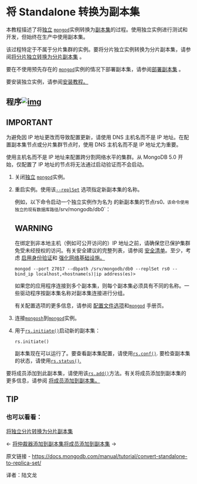 # 将 Standalone 转换为副本集

本教程描述了将[独立](https://www.mongodb.com/docs/manual/reference/glossary/#std-term-standalone) [`mongod`](https://www.mongodb.com/docs/manual/reference/program/mongod/#mongodb-binary-bin.mongod)实例转换为[副本集](https://www.mongodb.com/docs/manual/reference/glossary/#std-term-replica-set)的过程。使用独立实例进行测试和开发，但始终在生产中使用副本集。

该过程特定于不属于分片集群的实例。要将分片独立实例转换为分片副本集，请参阅[将分片独立转换为分片副本集](https://www.mongodb.com/docs/manual/tutorial/convert-shard-standalone-to-shard-replica-set/) 。

要在不使用预先存在的 [`mongod`](https://www.mongodb.com/docs/manual/reference/program/mongod/#mongodb-binary-bin.mongod)实例的情况下部署副本集，请参阅[部署副本集](https://www.mongodb.com/docs/manual/tutorial/deploy-replica-set/) 。

要安装独立实例，请参阅[安装教程。](https://www.mongodb.com/docs/manual/installation/#std-label-tutorials-installation)

## 程序[![img](https://www.mongodb.com/docs/manual/assets/link.svg)](https://www.mongodb.com/docs/manual/tutorial/convert-standalone-to-replica-set/#procedure)



## IMPORTANT

为避免因 IP 地址更改而导致配置更新，请使用 DNS 主机名而不是 IP 地址。在配置副本集节点或分片集群节点时，使用 DNS 主机名而不是 IP 地址尤为重要。

使用主机名而不是 IP 地址来配置跨分割网络水平的集群。从 MongoDB 5.0 开始，仅配置了 IP 地址的节点将无法通过启动验证而不会启动。

1. 关闭[独立](https://www.mongodb.com/docs/manual/reference/glossary/#std-term-standalone) [`mongod`](https://www.mongodb.com/docs/manual/reference/program/mongod/#mongodb-binary-bin.mongod)实例。

2. 重启实例。使用该[`--replSet`](https://www.mongodb.com/docs/manual/reference/program/mongod/#std-option-mongod.--replSet) 选项指定新副本集的名称。

   例如，以下命令启动一个独立实例作为名为 的新副本集的节点rs0`。该命令使用独立的现有数据库路径`/srv/mongodb/db0`：

   

   ## WARNING

   在绑定到非本地主机（例如可公开访问的）IP 地址之前，请确保您已保护集群免受未经授权的访问。有关安全建议的完整列表，请参阅 [安全清单](https://www.mongodb.com/docs/manual/administration/security-checklist/)。至少，考虑 [启用身份验证](https://www.mongodb.com/docs/manual/administration/security-checklist/#std-label-checklist-auth)和 [强化网络基础设施。](https://www.mongodb.com/docs/manual/core/security-hardening/)

   ```
   mongod --port 27017 --dbpath /srv/mongodb/db0 --replSet rs0 --bind_ip localhost,<hostname(s)|ip address(es)>
   ```

   

   如果您的应用程序连接到多个副本集，则每个副本集必须具有不同的名称。一些驱动程序按副本集名称对副本集连接进行分组。

   有关配置选项的更多信息，请参阅 [配置文件选项](https://www.mongodb.com/docs/manual/reference/configuration-options/)和[`mongod`](https://www.mongodb.com/docs/manual/reference/program/mongod/#mongodb-binary-bin.mongod) 手册页。

3. 连接[`mongosh`](https://www.mongodb.com/docs/mongodb-shell/#mongodb-binary-bin.mongosh)到[`mongod`](https://www.mongodb.com/docs/manual/reference/program/mongod/#mongodb-binary-bin.mongod)实例。

4. 用于[`rs.initiate()`](https://www.mongodb.com/docs/manual/reference/method/rs.initiate/#mongodb-method-rs.initiate)启动新的副本集：

   ```
   rs.initiate()
   ```

   

   副本集现在可以运行了。要查看副本集配置，请使用[`rs.conf()`](https://www.mongodb.com/docs/manual/reference/method/rs.conf/#mongodb-method-rs.conf). 要检查副本集的状态，请使用[`rs.status()`.](https://www.mongodb.com/docs/manual/reference/method/rs.status/#mongodb-method-rs.status)

要将成员添加到此副本集，请使用该[`rs.add()`](https://www.mongodb.com/docs/manual/reference/method/rs.add/#mongodb-method-rs.add)方法。有关将成员添加到副本集的更多信息，请参阅 [将成员添加到副本集。](https://www.mongodb.com/docs/manual/tutorial/expand-replica-set/)



## TIP

### 也可以看看：

[将独立分片转换为分片副本集](https://www.mongodb.com/docs/manual/tutorial/convert-shard-standalone-to-shard-replica-set/)

←  [将仲裁器添加到副本集](https://www.mongodb.com/docs/manual/tutorial/add-replica-set-arbiter/)[将成员添加到副本集](https://www.mongodb.com/docs/manual/tutorial/expand-replica-set/) →

原文链接 - https://docs.mongodb.com/manual/tutorial/convert-standalone-to-replica-set/

译者：陆文龙

